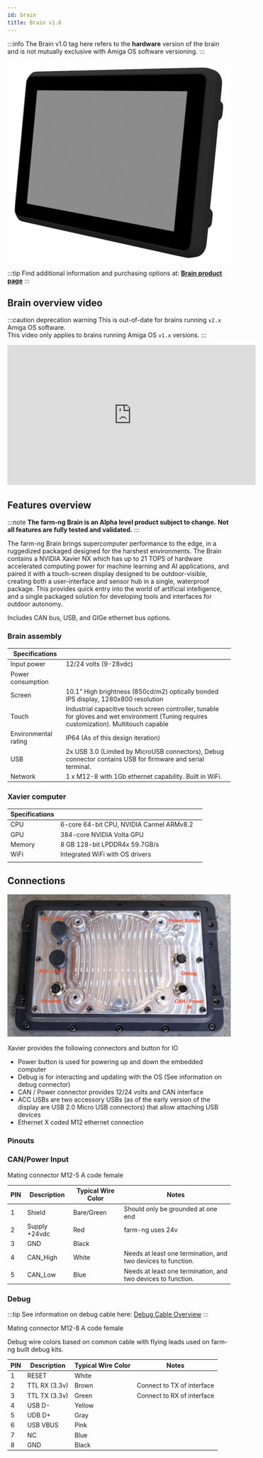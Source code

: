 ```yaml
---
id: brain
title: Brain v1.0
---
```


:::info
The Brain v1.0 tag here refers to the **hardware** version of the brain
and is not mutually exclusive with Amiga OS software versioning.
:::

![brain_render](./assets/brain_render_iso.png)

:::tip
Find additional information and purchasing options at: [**Brain product page**](https://farm-ng.com/products/brain)
:::

## Brain overview video

:::caution deprecation warning
This is out-of-date for brains running `v2.x` Amiga OS software.<br/>
This video only applies to brains running Amiga OS `v1.x` versions.
:::

<iframe width="560" height="315" src="https://www.youtube.com/embed/_p0I11p4QF4"
title="YouTube video player" frameborder="0"
allow="accelerometer; autoplay; clipboard-write; encrypted-media; gyroscope; picture-in-picture; web-share"
allowfullscreen></iframe>

## Features overview

:::note
**The farm-ng Brain is an Alpha level product subject to change.**
**Not all features are fully tested and validated.**
:::

The farm-ng Brain brings supercomputer performance to the edge,
in a ruggedized packaged designed for the harshest environments.
The Brain contains a NVIDIA Xavier NX which has up to 21 TOPS of
hardware accelerated computing power for machine learning and AI
applications, and paired it with a touch-screen display designed
to be outdoor-visible, creating both a user-interface and sensor
hub in a single, waterproof package.
This provides quick entry into the world of artificial
intelligence, and a single packaged solution for developing tools
and interfaces for outdoor autonomy.

Includes CAN bus, USB, and GIGe ethernet bus options.

### Brain assembly

| Specifications       |                                                                                                                                           |
| -------------------- | ----------------------------------------------------------------------------------------------------------------------------------------- |
| Input power          | 12/24 volts (9-28vdc)                                                                                                                     |
| Power consumption    |                                                                                                                                           |
| Screen               | 10.1" High brightness (850cd/m2) optically bonded IPS display, 1280x800 resolution                                                        |
| Touch                | Industrial capacitive touch screen controller, tunable for gloves and wet environment (Tuning requires customization). Multitouch capable |
| Environmental rating | IP64 (As of this design iteration)                                                                                                        |
| USB                  | 2x USB 3.0 (Limited by MicroUSB connectors), Debug connector contains USB for firmware and serial terminal.                               |
| Network              | 1 x M12-8 with 1Gb ethernet capability. Built in WiFi.                                                                                    |

### Xavier computer

| Specifications |                                          |     |
| -------------- | ---------------------------------------- | --- |
| CPU            | 6-core 64-bit CPU, NVIDIA Carmel ARMv8.2 |     |
| GPU            | 384-core NVIDIA Volta GPU                |     |
| Memory         | 8 GB 128-bit LPDDR4x 59.7GB/s            |     |
| WiFi           | Integrated WiFi with OS drivers          |     |
|                |                                          |     |

## Connections

<!-- <img src="./assets/brain_connect.jpg" alt="Dash_Iso" width="600;" /> -->
![brain_connections](./assets/brain_connect.jpg)

Xavier provides the following connectors and button for IO

- Power button is used for powering up and down the embedded
computer
- Debug is for interacting and updating with the OS (See
information on debug connector)
- CAN / Power connector provides 12/24 volts and CAN interface
- ACC USBs are two accessory USBs (as of the early version of the
display are USB 2.0 Micro USB connectors) that allow attaching
USB devices
- Ethernet X coded M12 ethernet connection

### Pinouts

### CAN/Power Input

Mating connector M12-5 A code female

| PIN | Description   | Typical Wire Color | Notes                                                        |
| --- | ------------- | ------------------ | ------------------------------------------------------------ |
| 1   | Shield        | Bare/Green         | Should only be grounded at one end                           |
| 2   | Supply +24vdc | Red                | farm-ng uses 24v                                             |
| 3   | GND           | Black              |                                                              |
| 4   | CAN_High      | White              | Needs at least one termination, and two devices to function. |
| 5   | CAN_Low       | Blue               | Needs at least one termination, and two devices to function. |

### Debug

:::tip
See information on debug cable here: [Debug Cable Overview](/docs/debug_cable/README.md)
:::

Mating connector M12-8 A code female

Debug wire colors based on common cable with flying leads used on
farm-ng built debug kits.

| PIN | Description   | Typical Wire Color | Notes                      |
| --- | ------------- | ------------------ | -------------------------- |
| 1   | RESET         | White              |                            |
| 2   | TTL RX (3.3v) | Brown              | Connect to TX of interface |
| 3   | TTL TX (3.3v) | Green              | Connect to RX of interface |
| 4   | USB D-        | Yellow             |                            |
| 5   | UDB D+        | Gray               |                            |
| 6   | USB VBUS      | Pink               |                            |
| 7   | NC            | Blue               |                            |
| 8   | GND           | Black              |                            |

